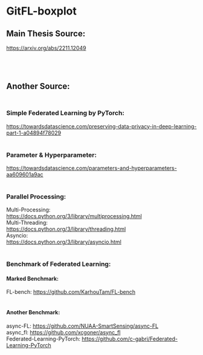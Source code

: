 # GitFL-boxplot
## Main Thesis Source: <br>
https://arxiv.org/abs/2211.12049 <br> <br> <br> <br>

## Another Source: <br> <br>
### Simple Federated Learning by PyTorch: <br>
https://towardsdatascience.com/preserving-data-privacy-in-deep-learning-part-1-a04894f78029 <br> <br>

### Parameter & Hyperparameter: <br>
https://towardsdatascience.com/parameters-and-hyperparameters-aa609601a9ac <br> <br>

### Parallel Processing: <br>
Multi-Processing: <br>
https://docs.python.org/3/library/multiprocessing.html <br>
Multi-Threading: <br>
https://docs.python.org/3/library/threading.html <br>
Asyncio: <br>
https://docs.python.org/3/library/asyncio.html <br> <br>

### Benchmark of Federated Learning: <br>         
#### Marked Benchmark: <br> 
FL-bench: https://github.com/KarhouTam/FL-bench <br> <br>
#### Another Benchmark: <br> 
async-FL: https://github.com/NUAA-SmartSensing/async-FL <br>
async_fl: https://github.com/xcgoner/async_fl <br>
Federated-Learning-PyTorch: https://github.com/c-gabri/Federated-Learning-PyTorch <br>
